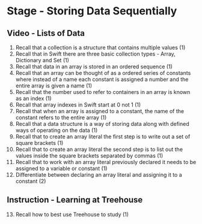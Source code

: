 # Stage - Storing Data Sequentially

## Video - Lists of Data

1. Recall that a collection is a structure that contains multiple values (1)
2. Recall that in Swift there are three basic collection types - Array, Dictionary and Set (1)
3. Recall that data in an array is stored in an ordered sequence (1)
4. Recall that an array can be thought of as a ordered series of constants where instead of a name each constant is assigned a number and the entire array is given a name (1)
5. Recall that the number used to refer to containers in an array is known as an index (1)
6. Recall that array indexes in Swift start at 0 not 1 (1)
7. Recall that when an array is assigned to a constant, the name of the constant refers to the entire array (1)
8. Recall that a data structure is a way of storing data along with defined ways of operating on the data (1)
9. Recall that to create an array literal the first step is to write out a set of square brackets (1)
10. Recall that to create an array literal the second step is to list out the values inside the square brackets separated by commas (1)
11. Recall that to work with an array literal previously declared it needs to be assigned to a variable or constant (1)
12. Differentiate between declaring an array literal and assigning it to a constant (2)

## Instruction - Learning at Treehouse

13. Recall how to best use Treehouse to study (1)

